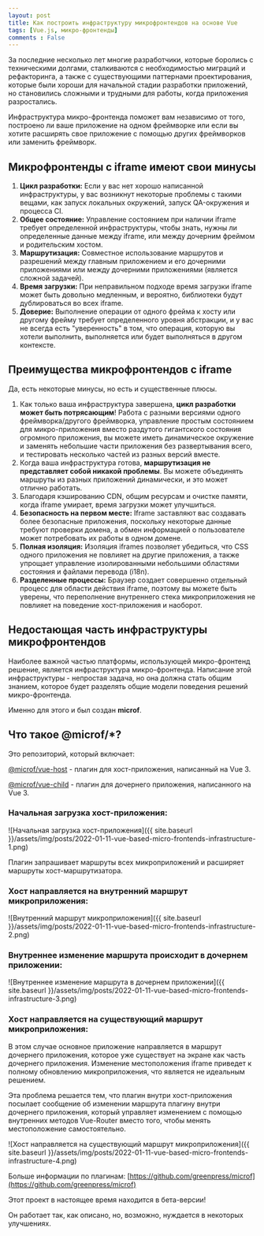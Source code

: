 ```yaml
---
layout: post
title: Как построить инфраструктуру микрофронтендов на основе Vue
tags: [Vue.js, микро-фронтенды]
comments : False
---
```


За последние несколько лет многие разработчики, которые боролись с техническими долгами, сталкиваются с 
необходимостью миграций и рефакторинга, а также с существующими паттернами проектирования, которые были хороши для
начальной стадии разработки приложений, но становились сложными и трудными для работы, когда приложения разростались.

Инфраструктура микро-фронтенда поможет вам независимо от того, построено ли ваше приложение на одном фреймворке или если
вы хотите расширять свое приложение с помощью других фреймворков или заменить фреймворк.

## Микрофронтенды с iframe имеют свои минусы

1. **Цикл разработки:** Если у вас нет хорошо написанной инфраструктуры, у вас возникнут некоторые проблемы с такими вещами,
   как запуск локальных окружений, запуск QA-окружения и процесса CI.
2. **Общее состояние:** Управление состоянием при наличии iframe требует определенной инфраструктуры, чтобы знать, нужны ли
   определенные данные между iframe, или между дочерним фреймом и родительским хостом.
3. **Маршрутизация:** Совместное использование маршрутов и разрешений между главным приложением и его дочерними приложениями
   или между дочерними приложениями (является сложной задачей).
4. **Время загрузки:** При неправильном подходе время загрузки iframe может быть довольно медленным, и вероятно, библиотеки
   будут дублироваться во всех iframe.
5. **Доверие:** Выполнение операции от одного фрейма к хосту или другому фрейму требует определенного уровня абстракции, и у
   вас не всегда есть "уверенность" в том, что операция, которую вы хотели выполнить, выполняется или будет выполняться
   в другом контексте.

## Преимущества микрофронтендов с iframe

Да, есть некоторые минусы, но есть и существенные плюсы.

1. Как только ваша инфраструктура завершена, **цикл разработки может быть потрясающим**!
   Работа с разными версиями одного фреймворка/другого фреймворка, управление простым состоянием для
   микро-приложения вместо раздутого гигантского состояния огромного приложения, вы можете иметь динамическое окружение
   и заменять небольшие части приложения без развертывания всего, и тестировать несколько частей из разных версий
   вместе.
2. Когда ваша инфраструктура готова, **маршрутизация не представляет собой никакой проблемы**.
   Вы можете объединять маршруты из разных приложений динамически, и это может отлично работать.
3. Благодаря кэшированию CDN, общим ресурсам и очистке памяти, когда iframe умирает, время загрузки может улучшиться.
4. **Безопасность на первом месте:** Iframe заставляют вас создавать более безопасные приложения, поскольку некоторые данные
   требуют проверки домена, а обмен информацией о пользователе может потребовать их работы в одном домене.
5. **Полная изоляция:** Изоляция iframes позволяет убедиться, что CSS одного приложения не повлияет на другие приложения, а
   также упрощает управление изолированными небольшими областями состояния и файлами перевода (i18n).
6. **Разделенные процессы:** Браузер создает совершенно отдельный процесс для области действия iframe, поэтому вы можете быть уверены, что переполнение внутреннего стека микроприложения не повлияет на поведение хост-приложения и наоборот.

## Недостающая часть инфраструктуры микрофронтендов

Наиболее важной частью платформы, использующей микро-фронтенд решение, является инфраструктура микро-фронтенда.
Написание этой инфраструктуры - непростая задача, но она должна стать общим знанием, которое будет
разделять общие модели поведения решений микро-фронтенда. 

Именно для этого и был создан **microf**.

## Что такое @microf/*?

Это репозиторий, который включает:

[@microf/vue-host](https://github.com/greenpress/microf/blob/main/packages/vue-host/README.md) - плагин для хост-приложения, написанный на Vue 3.

[@microf/vue-child](https://github.com/greenpress/microf/blob/main/packages/vue-child/README.md) - плагин для дочернего приложения, написанного на Vue 3.

### Начальная загрузка хост-приложения:

![Начальная загрузка хост-приложения]({{ site.baseurl }}/assets/img/posts/2022-01-11-vue-based-micro-frontends-infrastructure-1.png)

Плагин запрашивает маршруты всех микроприложений и расширяет маршруты хост-маршрутизатора.

### Хост направляется на внутренний маршрут микроприложения:

![Внутренний маршрут микроприложения]({{ site.baseurl }}/assets/img/posts/2022-01-11-vue-based-micro-frontends-infrastructure-2.png)

### Внутреннее изменение маршрута происходит в дочернем приложении:

![Внутреннее изменение маршрута в дочернем приложении]({{ site.baseurl }}/assets/img/posts/2022-01-11-vue-based-micro-frontends-infrastructure-3.png)

### Хост направляется на существующий маршрут микроприложения:

В этом случае основное приложение направляется в маршрут дочернего приложения, которое уже существует на экране как
часть дочернего приложения. Изменение местоположения iframe приведет к полному обновлению микроприложения, что является не идеальным решением.

Эта проблема решается тем, что плагин внутри хост-приложения посылает сообщение об изменении маршрута плагину внутри
дочернего приложения, который управляет изменением с помощью внутренних методов Vue-Router вместо того, чтобы менять
местоположение самостоятельно.

![Хост направляется на существующий маршрут микроприложения]({{ site.baseurl }}/assets/img/posts/2022-01-11-vue-based-micro-frontends-infrastructure-4.png)

Больше информации по плагинам: [https://github.com/greenpress/microf](https://github.com/greenpress/microf)

Этот проект в настоящее время находится в бета-версии!

Он работает так, как описано, но, возможно, нуждается в некоторых улучшениях.


